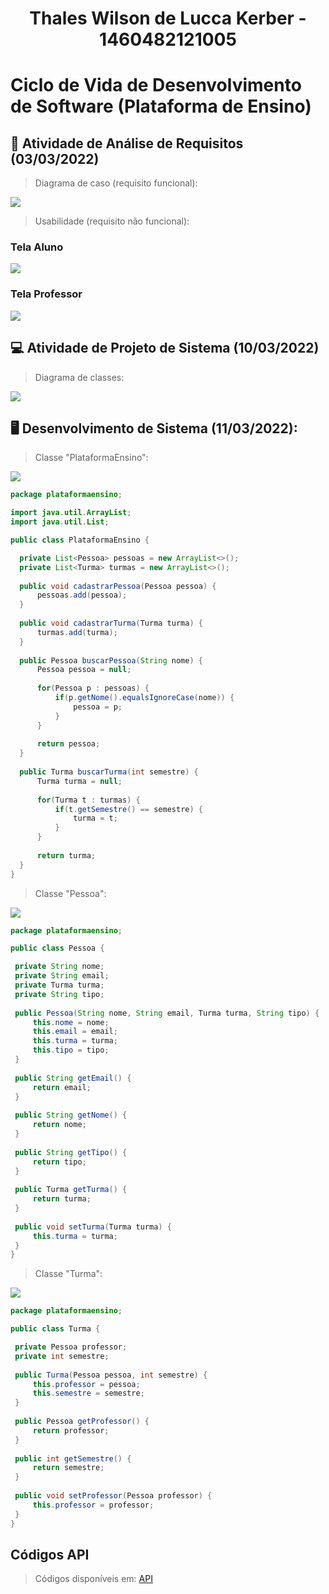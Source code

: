 <h1 align=center> Thales Wilson de Lucca Kerber - 1460482121005</h1>

# Ciclo de Vida de Desenvolvimento de Software (Plataforma de Ensino)

## 📓 Atividade de Análise de Requisitos (03/03/2022)

> Diagrama de caso (requisito funcional):

  <img src="images/diagramaCasos.png"/>
  
> Usabilidade (requisito não funcional): 
 
### Tela Aluno
  <img src="images/telaDeAluno.png"/>
  
### Tela Professor
  <img src="images/telaProfessor.png"/>

## 💻 Atividade de Projeto de Sistema (10/03/2022)

> Diagrama de classes:

  <img src="images/diagramaClasses.png"/>

## 🖥 Desenvolvimento de Sistema (11/03/2022):


> Classe "PlataformaEnsino":


  <img src="images/classePlataformaEnsino.png"/>
  
  ```JAVA
  package plataformaensino;

import java.util.ArrayList;
import java.util.List;

public class PlataformaEnsino {

	private List<Pessoa> pessoas = new ArrayList<>();
	private List<Turma> turmas = new ArrayList<>();
	
	public void cadastrarPessoa(Pessoa pessoa) {
		pessoas.add(pessoa);
	}
	
	public void cadastrarTurma(Turma turma) {
		turmas.add(turma);
	}
	
	public Pessoa buscarPessoa(String nome) {
		Pessoa pessoa = null;
		
		for(Pessoa p : pessoas) {
			if(p.getNome().equalsIgnoreCase(nome)) {
				pessoa = p;
			}
		}
		
		return pessoa;
	}
	
	public Turma buscarTurma(int semestre) {
		Turma turma = null;
		
		for(Turma t : turmas) {
			if(t.getSemestre() == semestre) {
				turma = t;
			}
		}
		
		return turma;
	}
} 
  ```
  
> Classe "Pessoa":

  <img src="images/classePessoa.png"/>
  
   ```JAVA
package plataformaensino;

public class Pessoa {

	private String nome;
	private String email;
	private Turma turma;
	private String tipo;
	
	public Pessoa(String nome, String email, Turma turma, String tipo) {
		this.nome = nome;
		this.email = email;
		this.turma = turma;
		this.tipo = tipo;
	}
	
	public String getEmail() {
		return email;
	}
	
	public String getNome() {
		return nome;
	}
	
	public String getTipo() {
		return tipo;
	}
	
	public Turma getTurma() {
		return turma;
	}
	
	public void setTurma(Turma turma) {
		this.turma = turma;
	}
}

   ```
    
> Classe "Turma":

  <img src="images/classeTurma.png"/>
  
   ```JAVA
package plataformaensino;

public class Turma {

	private Pessoa professor;
	private int semestre;
	
	public Turma(Pessoa pessoa, int semestre) {
		this.professor = pessoa;
		this.semestre = semestre;
	}
	
	public Pessoa getProfessor() {
		return professor;
	}
	
	public int getSemestre() {
		return semestre;
	}
	
	public void setProfessor(Pessoa professor) {
		this.professor = professor;
	}
}

   ```

## Códigos API

> Códigos disponíveis em: [API](https://github.com/thaleskerber/bertoti/blob/main/engenharia%20de%20software%201/api.md)
